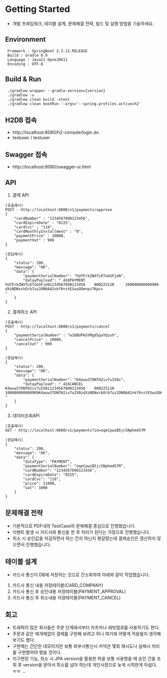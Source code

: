 # Getting Started
- 개발 프레임워크, 테이블 설계, 문제해결 전략, 빌드 및 실행 방법을 기술하세요.


## Environment
```
 Framwork : SpringBoot 2.3.11.RELEASE
 Build : Gradle 6.9
 Language : Java11 OpneJDK11
 Encoding : UTF-8
```

## Build & Run
```
 ./gradlew wrapper --gradle-version={version}
 ./gradlew -v
 ./gradlew clean build -xtest
 ./gradlew clean bootRun --args='--spring.profiles.active=h2'
```
## H2DB 접속
- http://localhost:8080/h2-console/login.do
- testuser / testuser

## Swagger 접속
- http://localhost:8080/swagger-ui.html

## API

1. 결제 API
```
(호출예시)
POST - http://localhost:8080/v1/payments/approve
{
    "cardNumber" : "1234567890123456",
    "cardExpireDate" : "0225",
    "cardCvc" : "110",
    "cardMonthlyInstallment" : "0",
    "paymentPrice" : 20000,
    "paymentVat" : 909
}

(응답예시)
{
    "status": 200,
    "message": "OK",
    "data": {
        "paymentSerialNumber": "hUfFrkZWXfLKToGGFjeN",
        "datayPayload": " 416PAYMENT   hUfFrkZWXfLKToGGFjeN1234567890123456    000225110     200000000000909                    dXzNDNxckOrb7uz2ON0AAInkf0+ztESwzOOm+pz7Kpc=                                                                                                                                                                                                                                                                                                               "
    }
}
```

2. 결제취소 API
```
(호출예시)
POST - http://localhost:8080/v1/payments/cancel
{
    "paymentSerialNumber" : "w26BUPkGYMgdSpaYQzxh",
    "cancelPrice" : 10000,
    "cancelVat" : 909
}

(응답예시)
{
    "status": 200,
    "message": "OK",
    "data": {
        "paymentSerialNumber": "K4auw37ONfH2iv7uIX0z",
        "datayPayload": " 416CANCEL    K4auw37ONfH2iv7uIX0z1234567890123456    000225110     100000000000909K4auw37ONfH2iv7uIX0zdXzNDNxckOrb7uz2ON0AAInkf0+ztESwzOOm+pz7Kpc=                                                                                                                                                                                                                                                                                                               "
    }
}
```

3. 데이터조회API
```
(호출예시)
GET - http://localhost:8080/v1/payments?id=oqeCpwiB5jcSNphm457M

(응답예시)
{
    "status": 200,
    "message": "OK",
    "data": {
        "dataType": "PAYMENT",
        "paymentSerialNumber": "oqeCpwiB5jcSNphm457M",
        "cardNumber": "1234567890123456",
        "cardExpireDate": "0225",
        "cardCvc": "110",
        "price": 11000,
        "vat": 1000
    }
}
```

## 문제해결 전략
- 기본적으로 PDF내의 TestCase의 문제해결 중심으로 진행했습니다.
- 이벤트 발생 시 카드사와 통신을 한 후 처리가 된다는 가정으로 진행했습니다.
- 취소 시 승인값을 차감하면서 하는 건지 아닌지 헷갈렸는데 결제승인은 갱신하지 않으면서 진행했습니다.


##  테이블 설계
- 카드사 통신이 DB에 저장하는 것으로 간소화하여 아래와 같이 작업했습니다.
1. 카드사 통신 내용 저장테이블(CARD_COMPANY)
2. 카드사 통신 후 승인내용 저장테이블(PAYMENT_APPROVAL)
3. 카드사 통신 후 취소내용 저장테이블(PAYMENT_CANCEL)

## 회고
- 트래픽이 많은 회사들은 주문 단계에서부터 카프카나 래빗엠큐를 사용하기도 한다.
- 주문과 같은 매개체없이 결제를 구현해 보려고 하니 여기에 어떻게 적용될지 생각해보기도 했다.
- 구현체는 간단한 데모이지만 보통 외부사통신시 커넥션 몇회 재시도나 실패시 처리를 구현했어야 했을 것이다.
- 미구현된 기능, 취소 시 JPA version을 활용한 락을 보통 사용했을 때 승인 건을 조회 후 version을 받아서 취소를 넘야 하는데 개인사정으로 늦게 시작한게 아쉽다. ㅠㅠ
...
